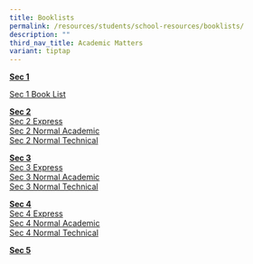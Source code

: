 ```yaml
---
title: Booklists
permalink: /resources/students/school-resources/booklists/
description: ""
third_nav_title: Academic Matters
variant: tiptap
---
```

<p><strong><u>Sec 1</u></strong></p><p><a href="/files/Booklist/2024/2024_sec_1_booklist.pdf" rel="noopener noreferrer nofollow" target="_blank">Sec 1 Book List</a></p><p></p><p><strong><u>Sec 2</u></strong> <br><a href="/files/Booklist/2024/2024%20sec%202%20express.pdf" rel="noopener noreferrer nofollow" target="_blank">Sec 2 Express</a><br><a href="/files/Booklist/2024/2024%20sec%202%20normal%20academic.pdf" rel="noopener noreferrer nofollow" target="_blank">Sec 2 Normal Academic</a><br><a href="/files/Booklist/2024/2024%20sec%202%20normal%20technical.pdf" rel="noopener noreferrer nofollow" target="_blank">Sec 2 Normal Technical</a></p><p><strong><u>Sec 3</u></strong> <br><a href="/files/Booklist/2024/2024%20sec%203%20express.pdf" rel="noopener noreferrer nofollow" target="_blank">Sec 3 Express</a><br><a href="/files/Booklist/2024/2024%20sec%203%20normal%20academic.pdf" rel="noopener noreferrer nofollow" target="_blank">Sec 3 Normal Academic</a><br><a href="/files/Booklist/2024/2024%20sec%203%20normal%20technical.pdf" rel="noopener noreferrer nofollow" target="_blank">Sec 3 Normal Technical</a></p><p></p><p><strong><u>Sec 4</u></strong> <br><a href="/files/Booklist/2024/2024%20sec%204%20express.pdf" rel="noopener noreferrer nofollow" target="_blank">Sec 4 Express</a><br><a href="/files/Booklist/2024/2024%20sec%204%20normal%20academic.pdf" rel="noopener noreferrer nofollow" target="_blank">Sec 4 Normal Academic</a><br><a href="/files/Booklist/2024/2024%20sec%204%20normal%20technical.pdf" rel="noopener noreferrer nofollow" target="_blank">Sec 4 Normal Technical</a></p><p><strong><u>Sec 5</u></strong> <br></p>